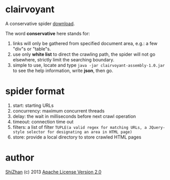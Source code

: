 clairvoyant
===========
A conservative spider [download](https://dl.dropboxusercontent.com/u/70916622/clairvoyant-assembly-1.0.jar).

The word **conservative** here stands for:

1. links will only be gathered from specified document area, e.g.: a few "div"s or "table"s.
2. use only **white list** to direct the crawling path, the spider will not go elsewhere, strictly limit the searching boundary.
3. simple to use, locate and type `java -jar clairvoyant-assembly-1.0.jar` to see the help information, write **json**, then go.

spider format
=============
1. start: starting URLs
2. concurrency: maximum concurrent threads
3. delay: the wait in milliseconds before next crawl operation 
4. timeout: connection time out
5. filters: a list of filter `TUPLE(a valid regex for matching URLs, a JQuery-style selector for designating an area in HTML page)`
6. store: provide a local directory to store crawled HTML pages

author
======
[ShiZhan](http://shizhan.github.io/) (c) 2013 [Apache License Version 2.0](http://www.apache.org/licenses/)
